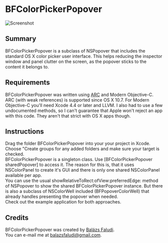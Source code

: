 # BFColorPickerPopover

![Screenshot](http://i.imgur.com/Qm38i.png)

Summary
-------

BFColorPickerPopover is a subclass of NSPopover that includes the standard OS X color picker user interface. This helps reducing the inspector window and panel clutter on the screen, as the popover sticks to the content it belongs to.

Requirements
------------

BFColorPickerPopover was written using [ARC](http://developer.apple.com/library/mac/#releasenotes/ObjectiveC/RN-TransitioningToARC/Introduction/Introduction.html#//apple_ref/doc/uid/TP40011226) and Modern Objective-C.
ARC (with weak references) is supported since OS X 10.7.
For Modern Objective-C you'll need Xcode 4.4 or later and LLVM.
I also had to use a few undocumented methods, so I can't guarantee that Apple won't reject an app with this code. They aren't that strict with OS X apps though.

Instructions
------------

Drag the folder BFColorPickerPopover into your your project in Xcode.</br>
Choose "Create groups for any added folders and make sure your target is checked.</br>
BFColorPickerPopover is a singleton class. Use [BFColorPickerPopover sharedPopover] to access it. The reason for this is, that it uses NSColorPanel to create it's GUI and there is only one shared NSColorPanel available per app.</br>
You can use the usual showRelativeToRect:ofView:preferredEdge: method of NSPopover to show the shared BFColorPickerPopover instance. But there is also a subclass of NSColorWell included (BFPopoverColorWell) that already handles presenting the popover when needed.</br>
Check out the example application for both approaches.


Credits
-------
BFColorPickerPopover was created by [Balázs Faludi](https://github.com/DrummerB).</br>
You can e-mail me at <balazsfaludi@gmail.com>.
